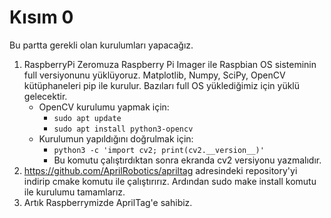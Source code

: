 # Kısım 0

Bu partta gerekli olan kurulumları yapacağız.
1. RaspberryPi Zeromuza Raspberry Pi Imager ile Raspbian OS sisteminin full versiyonunu yüklüyoruz.
Matplotlib, Numpy, SciPy, OpenCV kütüphaneleri pip ile kurulur. Bazıları full OS yüklediğimiz için yüklü gelecektir.
	* OpenCV kurulumu yapmak için:
		- ``` sudo apt update ```
		- ``` sudo apt install python3-opencv ``` 
	* Kurulumun yapıldığını doğrulmak için:
		- ``` python3 -c 'import cv2; print(cv2.__version__)' ```
		- Bu komutu çalıştırdıktan sonra ekranda cv2 versiyonu yazmalıdır.
2. https://github.com/AprilRobotics/apriltag adresindeki repository'yi indirip cmake komutu ile çalıştırırız.
Ardından sudo make install komutu ile kurulumu tamamlarız.
3. Artık Raspberrymizde AprilTag'e sahibiz.
